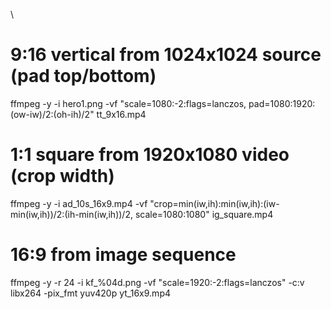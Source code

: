 \
# 9:16 vertical from 1024x1024 source (pad top/bottom)
ffmpeg -y -i hero1.png -vf "scale=1080:-2:flags=lanczos, pad=1080:1920:(ow-iw)/2:(oh-ih)/2" tt_9x16.mp4

# 1:1 square from 1920x1080 video (crop width)
ffmpeg -y -i ad_10s_16x9.mp4 -vf "crop=min(iw\,ih):min(iw\,ih):(iw-min(iw\,ih))/2:(ih-min(iw\,ih))/2, scale=1080:1080" ig_square.mp4

# 16:9 from image sequence
ffmpeg -y -r 24 -i kf_%04d.png -vf "scale=1920:-2:flags=lanczos" -c:v libx264 -pix_fmt yuv420p yt_16x9.mp4
